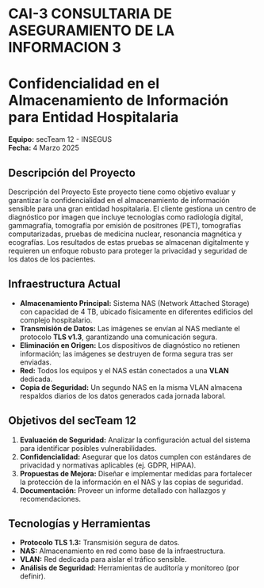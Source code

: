 # CAI-3 CONSULTARIA DE ASEGURAMIENTO DE LA INFORMACION 3

# Confidencialidad en el Almacenamiento de Información para Entidad Hospitalaria  
**Equipo:** secTeam 12 - INSEGUS  
**Fecha:** 4 Marzo 2025  

## Descripción del Proyecto  

Descripción del Proyecto
Este proyecto tiene como objetivo evaluar y garantizar la confidencialidad en el almacenamiento de información sensible para una gran entidad hospitalaria. El cliente gestiona un centro de diagnóstico por imagen que incluye tecnologías como radiología digital, gammagrafía, tomografía por emisión de positrones (PET), tomografías computarizadas, pruebas de medicina nuclear, resonancia magnética y ecografías. Los resultados de estas pruebas se almacenan digitalmente y requieren un enfoque robusto para proteger la privacidad y seguridad de los datos de los pacientes.

## Infraestructura Actual  
- **Almacenamiento Principal:** Sistema NAS (Network Attached Storage) con capacidad de 4 TB, ubicado físicamente en diferentes edificios del complejo hospitalario.  
- **Transmisión de Datos:** Las imágenes se envían al NAS mediante el protocolo **TLS v1.3**, garantizando una comunicación segura.  
- **Eliminación en Origen:** Los dispositivos de diagnóstico no retienen información; las imágenes se destruyen de forma segura tras ser enviadas.  
- **Red:** Todos los equipos y el NAS están conectados a una **VLAN** dedicada.  
- **Copia de Seguridad:** Un segundo NAS en la misma VLAN almacena respaldos diarios de los datos generados cada jornada laboral.  

## Objetivos del secTeam 12  
1. **Evaluación de Seguridad:** Analizar la configuración actual del sistema para identificar posibles vulnerabilidades.  
2. **Confidencialidad:** Asegurar que los datos cumplen con estándares de privacidad y normativas aplicables (ej. GDPR, HIPAA).  
3. **Propuestas de Mejora:** Diseñar e implementar medidas para fortalecer la protección de la información en el NAS y las copias de seguridad.  
4. **Documentación:** Proveer un informe detallado con hallazgos y recomendaciones.  

## Tecnologías y Herramientas  
- **Protocolo TLS 1.3:** Transmisión segura de datos.  
- **NAS:** Almacenamiento en red como base de la infraestructura.  
- **VLAN:** Red dedicada para aislar el tráfico sensible.  
- **Análisis de Seguridad:** Herramientas de auditoría y monitoreo (por definir).  

 

